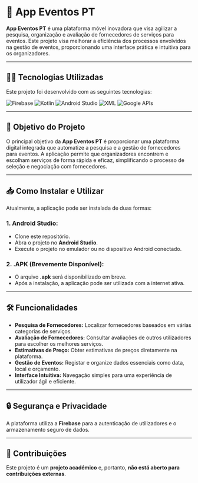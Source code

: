 # 📱 **App Eventos PT**

**App Eventos PT** é uma plataforma móvel inovadora que visa agilizar a pesquisa, organização e avaliação de fornecedores de serviços para eventos. Este projeto visa melhorar a eficiência dos processos envolvidos na gestão de eventos, proporcionando uma interface prática e intuitiva para os organizadores.



---



## 🧑‍💻 **Tecnologias Utilizadas**

Este projeto foi desenvolvido com as seguintes tecnologias:

![Firebase](https://img.shields.io/badge/-Firebase-black?style=for-the-badge&logo=firebase&logoColor=FFCA28)
![Kotlin](https://img.shields.io/badge/-Kotlin-black?style=for-the-badge&logo=kotlin&logoColor=7F52FF)
![Android Studio](https://img.shields.io/badge/-Android%20Studio-black?style=for-the-badge&logo=androidstudio&logoColor=3DDC84)
![XML](https://img.shields.io/badge/-XML-black?style=for-the-badge&logo=xml&logoColor=FF4B00)
![Google APIs](https://img.shields.io/badge/-Google%20APIs-black?style=for-the-badge&logo=google&logoColor=4285F4)



---



## 🚀 **Objetivo do Projeto**

O principal objetivo da **App Eventos PT** é proporcionar uma plataforma digital integrada que automatize a pesquisa e a gestão de fornecedores para eventos. A aplicação permite que organizadores encontrem e escolham serviços de forma rápida e eficaz, simplificando o processo de seleção e negociação com fornecedores.



---



## 📥 **Como Instalar e Utilizar**

Atualmente, a aplicação pode ser instalada de duas formas:

### 1. **Android Studio:**
   - Clone este repositório.
   - Abra o projeto no **Android Studio**.
   - Execute o projeto no emulador ou no dispositivo Android conectado.

### 2. **.APK (Brevemente Disponível):**
   - O arquivo **.apk** será disponibilizado em breve.
   - Após a instalação, a aplicação pode ser utilizada com a internet ativa.



---



## 🛠️ **Funcionalidades**

- **Pesquisa de Fornecedores:** Localizar fornecedores baseados em várias categorias de serviços.
- **Avaliação de Fornecedores:** Consultar avaliações de outros utilizadores para escolher os melhores serviços.
- **Estimativas de Preço:** Obter estimativas de preços diretamente na plataforma.
- **Gestão de Eventos:** Registar e organize dados essenciais como data, local e orçamento.
- **Interface Intuitiva:** Navegação simples para uma experiência de utilizador ágil e eficiente.



---



## 🔒 **Segurança e Privacidade**

A plataforma utiliza a **Firebase** para a autenticação de utilizadores e o armazenamento seguro de dados.



---



## 🚫 **Contribuições**

Este projeto é um **projeto académico** e, portanto, **não está aberto para contribuições externas**.

